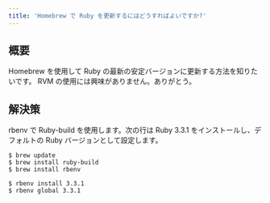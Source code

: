 ```yaml
---
title: 'Homebrew で Ruby を更新するにはどうすればよいですか?'
---
```


## 概要
Homebrew を使用して Ruby の最新の安定バージョンに更新する方法を知りたいです。 RVM の使用には興味がありません。ありがとう。

## 解決策
rbenv で Ruby-build を使用します。次の行は Ruby 3.3.1 をインストールし、デフォルトの Ruby バージョンとして設定します。

```
$ brew update
$ brew install ruby-build
$ brew install rbenv

$ rbenv install 3.3.1
$ rbenv global 3.3.1

```
